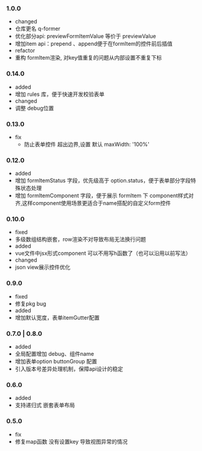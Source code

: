 ### 1.0.0
- changed
 - 仓库更名 q-former
 - 优化部分api: previewFormItemValue 等价于 previewValue
 - 增加item api：prepend 、append便于在formItem的控件前后插值
- refactor
 - 重构 formItem渲染, 对key值重复的问题从内部设置不重复下标

### 0.14.0
- added
 - 增加 rules 库，便于快速开发校验表单
- changed
 - 调整 debug位置

### 0.13.0
- fix
  - 防止表单控件 超出边界,设置 默认 maxWidth: '100%'

### 0.12.0
- added
 - 增加 formItemStatus 字段，优先级高于 option.status，便于表单部分字段特殊状态处理
 - 增加 formItemComponent 字段，便于展示 formItem 下 component样式对齐,这样component使用场景更适合于name搭配的自定义form控件

### 0.10.0
- fixed
 - 多级数组结构嵌套，row渲染不对导致布局无法换行问题
- added
 - vue文件中jsx形式component 可以不用写h函数了（也可以沿用以前写法）
- changed
 - json view展示控件优化

### 0.9.0
- fixed
 - 修复pkg bug
- added
 - 增加默认宽度，表单itemGutter配置

### 0.7.0 | 0.8.0
- added
 - 全局配置增加 debug、组件name
 - 增加表单option buttonGroup 配置
 - 引入版本号差异处理机制，保障api设计的稳定

### 0.6.0
- added
 - 支持递归式 嵌套表单布局

### 0.5.0
- fix
 - 修复map函数 没有设置key 导致视图异常的情况